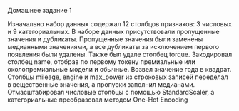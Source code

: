 Домашнее задание 1

Изначально набор данных содержал 12 столбцов признаков: 3 числовых и 9 категориальных.
В наборе данных присутствовали пропущенные значения и дубликаты. Пропущенные значения были заменены
медианными значениями, а все дубликаты за исключением первого появления были удалены. Также
был удале столбец torque. Закодировал столбец name, отобрав по первому токену премиальные или околопремиальные модели и обычные. Возвел значение года в квадрат. Столбцы mileage, engine и 
max_power из строковых записей переделал в вещественные значения, а пропуски заполнил медианами.
Отмасштабировал числовые столбцы с помощью StandardScaler, а категориальные преобразовал методом One-Hot Encoding
